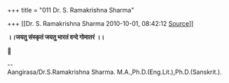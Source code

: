 +++
title = "011 Dr. S. Ramakrishna Sharma"

+++
[[Dr. S. Ramakrishna Sharma	2010-10-01, 08:42:12 [Source](https://groups.google.com/g/bvparishat/c/zbXCZv6_oAs)]]



**।।जयतु संस्कृतं जयतु भारतं वन्दे गोमातरं ।।**



--  
Aangirasa/Dr.S.Ramakrishna Sharma. M.A.,Ph.D.(Eng.Lit.),Ph.D.(Sanskrit.).  

